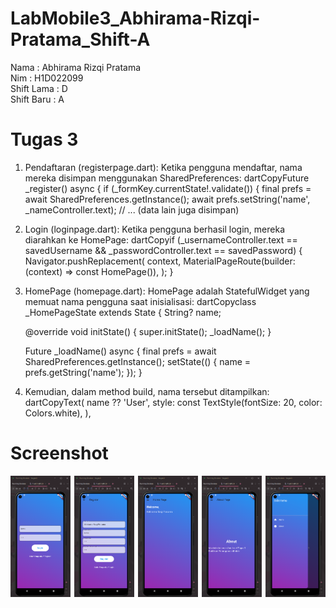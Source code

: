 # LabMobile3_Abhirama-Rizqi-Pratama_Shift-A

Nama    : Abhirama Rizqi Pratama  
Nim     : H1D022099  
Shift Lama : D  
Shift Baru : A  

# Tugas 3
1. Pendaftaran (registerpage.dart):
    Ketika pengguna mendaftar, nama mereka disimpan menggunakan SharedPreferences:
    dartCopyFuture<void> _register() async {
    if (_formKey.currentState!.validate()) {
    final prefs = await SharedPreferences.getInstance();
    await prefs.setString('name', _nameController.text);
    // ... (data lain juga disimpan)

2. Login (loginpage.dart):
    Ketika pengguna berhasil login, mereka diarahkan ke HomePage:
    dartCopyif (_usernameController.text == savedUsername && _passwordController.text == savedPassword) {
    Navigator.pushReplacement(
    context,
    MaterialPageRoute(builder: (context) => const HomePage()),
    );
    }

3. HomePage (homepage.dart):
    HomePage adalah StatefulWidget yang memuat nama pengguna saat inisialisasi:
    dartCopyclass _HomePageState extends State<HomePage> {
    String? name;
    
    @override
    void initState() {
    super.initState();
    _loadName();
    }
    
    Future<void> _loadName() async {
    final prefs = await SharedPreferences.getInstance();
    setState(() {
    name = prefs.getString('name');
    });
    }

4. Kemudian, dalam method build, nama tersebut ditampilkan:
    dartCopyText(
    name ?? 'User',
    style: const TextStyle(fontSize: 20, color: Colors.white),
    ),

# Screenshot
<div style="display: flex; justify-content: space-between;">
  <img src="assets/img/SSLoginPage.png" width="19%" alt="Login Page">
  <img src="assets/img/SSRegisterPage.png" width="19%" alt="Register Page">
  <img src="assets/img/SSHomePage.png" width="19%" alt="Home Page">
  <img src="assets/img/SSAboutPage.png" width="19%" alt="About Page">
  <img src="assets/img/SSSideMenu.png" width="19%" alt="Side Menu">
</div>